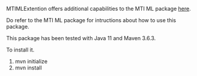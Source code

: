 MTIMLExtention offers additional capabilities to the MTI ML package [here](https://lhncbc.nlm.nih.gov/ii/tools/MTI_ML.html).

Do refer to the MTI ML package for intructions about how to use this package.

This package has been tested with Java 11 and Maven 3.6.3.

To install it.

1. mvn initialize
2. mvn install
